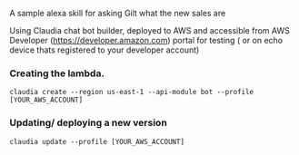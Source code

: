 A sample alexa skill for asking Gilt what the new sales are

Using Claudia chat bot builder, deployed to AWS and accessible from AWS Developer (https://developer.amazon.com) portal for testing ( or on echo device thats registered to your developer account)


### Creating the lambda.

```claudia create --region us-east-1 --api-module bot --profile [YOUR_AWS_ACCOUNT]```

### Updating/ deploying a new version

```claudia update --profile [YOUR_AWS_ACCOUNT]```
